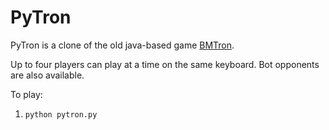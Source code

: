 # PyTron

PyTron is a clone of the old java-based game [BMTron](https://www.games1729.com/serpentron/).

Up to four players can play at a time on the same keyboard. Bot opponents are also available.

To play:
1. `python pytron.py`
